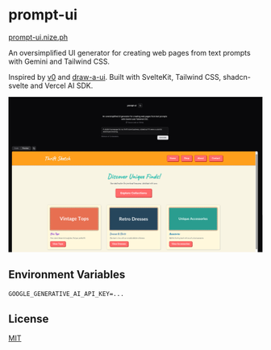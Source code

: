 # prompt-ui

[prompt-ui.nize.ph](https://prompt-ui.nize.ph)

An oversimplified UI generator for creating web pages from text prompts with Gemini and Tailwind CSS.

Inspired by [v0](https://v0.dev/) and [draw-a-ui](https://github.com/SawyerHood/draw-a-ui). Built with SvelteKit, Tailwind CSS, shadcn-svelte and Vercel AI SDK.

<img src="./static/demo.png" alt="prompt-ui demo" width="600" />

## Environment Variables

```env
GOOGLE_GENERATIVE_AI_API_KEY=...
```

## License

[MIT](./LICENSE)
